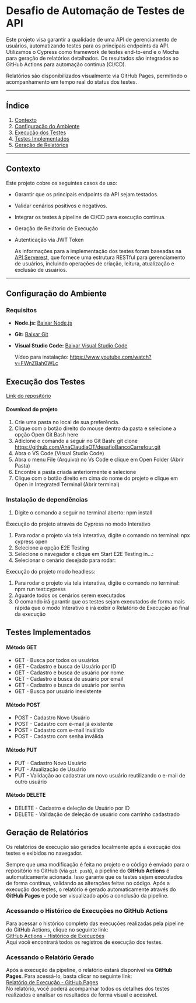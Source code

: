 # Desafio de Automação de Testes de API

Este projeto visa garantir a qualidade de uma API de gerenciamento de usuários, automatizando testes para os principais endpoints da API. Utilizamos o Cypress como framework de testes end-to-end e o Mocha para geração de relatórios detalhados. Os resultados são integrados ao GitHub Actions para automação contínua (CI/CD).  

Relatórios são disponibilizados visualmente via GitHub Pages, permitindo o acompanhamento em tempo real do status dos testes.

---

## Índice
1. [Contexto](####contexto)
2. [Configuração do Ambiente](####configuração-do-ambiente)
3. [Execução dos Testes](####execução-dos-testes)
4. [Testes Implementados](####testes-implementados)
5. [Geração de Relatórios](####geração-de-relatórios)

---

## Contexto

Este projeto cobre os seguintes casos de uso:
- Garantir que os principais endpoints da API sejam testados.
- Validar cenários positivos e negativos.
- Integrar os testes à pipeline de CI/CD para execução contínua.
- Geração de Relátorio de Execução
- Autenticação via JWT Token

  As informações para a implementação dos testes foram baseadas na [API Serverest](https://serverest.dev/), que fornece uma estrutura RESTful para gerenciamento de usuários, incluindo operações de criação, leitura, atualização e exclusão de usuários.

---

## Configuração do Ambiente

### Requisitos
- **Node.js:**
[Baixar Node.js](https://nodejs.org/download/release/v23.6.0/node-v23.6.0-x64.msi) 

- **Git:**
[Baixar Git](https://git-scm.com/downloads)

- **Visual Studio Code:**
[Baixar Visual Studio Code](https://code.visualstudio.com/download)

  Vídeo para instalação: https://www.youtube.com/watch?v=FWnZBah0WLc


## Execução dos Testes

  [Link do repositório](https://github.com/AnaClaudiaOT/desafioBancoCarrefour.git)

#### Download do projeto
1.	Crie uma pasta no local de sua preferência.
2.	Clique com o botão direito do mouse dentro da pasta e selecione a opção Open Git Bash here		
3.	Adicione o comando a seguir no Git Bash: git clone https://github.com/AnaClaudiaOT/desafioBancoCarrefour.git
4.	Abra o VS Code (Visual Studio Code)
5.	Abra o menu File (Arquivo) no Vs Code e clique em Open Folder (Abrir Pasta)
6.	Encontre a pasta criada anteriormente e selecione
7.	Clique com o botão direito em cima do nome do projeto e clique em Open in Integrated Terminal (Abrir terminal)

### Instalação de dependências 
1.	Digite o comando a seguir no terminal aberto: npm install

Execução do projeto através do Cypress no modo Interativo
1.	Para rodar o projeto via tela interativa, digite o comando no terminal: npx cypress open
2.	Selecione a opção E2E Testing
3.	Selecione o navegador e clique em Start E2E Testing in...:
4.	Selecionar o cenário desejado para rodar: 

Execução do projeto modo headless: 
1.	Para rodar o projeto via tela interativa, digite o comando no terminal: npm run test:cypress
2.	Aguarde todos os cenários serem executados
3.	O comando irá garantir que os testes sejam executados de forma mais rápida que o modo Interativo e irá exibir o Relatório de Execução ao final da execução


## Testes Implementados

#### Método GET  
- GET - Busca por todos os usuários  
- GET - Cadastro e busca de Usuário por ID  
- GET - Cadastro e busca de usuário por nome  
- GET - Cadastro e busca de usuário por email  
- GET - Cadastro e busca de usuário por senha  
- GET - Busca por usuário inexistente  

#### Método POST  
- POST - Cadastro Novo Usuário  
- POST - Cadastro com e-mail já existente  
- POST - Cadastro com e-mail inválido  
- POST - Cadastro com senha inválida  

#### Método PUT  
- PUT - Cadastro Novo Usuário  
- PUT - Atualização de Usuário  
- PUT - Validação ao cadastrar um novo usuário reutilizando o e-mail de outro usuário  

#### Método DELETE  
- DELETE - Cadastro e deleção de Usuário por ID  
- DELETE - Validação de deleção de usuário com carrinho cadastrado  


## Geração de Relatórios
Os relatórios de execução são gerados localmente após a execução dos testes e exibidos no navegador.

Sempre que uma modificação é feita no projeto e o código é enviado para o repositório no GitHub (via `git push`), a pipeline do **GitHub Actions** é automaticamente acionada. Isso garante que os testes sejam executados de forma contínua, validando as alterações feitas no código. Após a execução dos testes, o relatório é gerado automaticamente através do **GitHub Pages** e pode ser visualizado após a conclusão da pipeline.

### Acessando o Histórico de Execuções no GitHub Actions
Para acessar o histórico completo das execuções realizadas pela pipeline do GitHub Actions, clique no seguinte link:  
[GitHub Actions - Histórico de Execuções](https://github.com/AnaClaudiaOT/desafioBancoCarrefour/actions)  
Aqui você encontrará todos os registros de execução dos testes.

### Acessando o Relatório Gerado
Após a execução da pipeline, o relatório estará disponível via **GitHub Pages**. Para acessá-lo, basta clicar no seguinte link:  
[Relatório de Execução - GitHub Pages](https://anaclaudiaot.github.io/desafioBancoCarrefour/)  
No relatório, você poderá acompanhar todos os detalhes dos testes realizados e analisar os resultados de forma visual e acessível.

